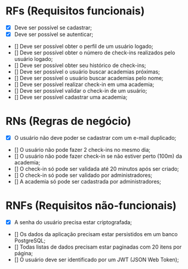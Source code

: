 # RFs (Requisitos funcionais)
- [x] Deve ser possível se cadastrar;
- [x] Deve ser possível se autenticar;
- [] Deve ser possível obter o perfil de um usuário logado;
- [] Deve ser possível obter o número de check-ins realizados pelo usuário logado;
- [] Deve ser possível obter seu histórico de check-ins;
- [] Deve ser possível o usuário buscar academias próximas;
- [] Deve ser possível o usuário buscar academias pelo nome;
- [] Deve ser possível realizar check-in em uma academia;
- [] Deve ser possível validar o check-in de um usuário;
- [] Deve ser possível cadastrar uma academia;
# RNs (Regras de negócio)
- [x] O usuário não deve poder se cadastrar com um e-mail duplicado;
- [] O usuário não pode fazer 2 check-ins no mesmo dia;
- [] O usuário não pode fazer check-in se não estiver perto (100m) da academia;
- [] O check-in só pode ser validada até 20 minutos após ser criado;
- [] O check-in só pode ser validado por administradores;
- [] A academia só pode ser cadastrada por administradores;
# RNFs (Requisitos não-funcionais)
 - [x] A senha do usuário precisa estar criptografada;
 - [] Os dados da aplicação precisam estar persistidos em um banco PostgreSQL;
 - [] Todas listas de dados precisam estar paginadas com 20 itens por página;
 - [] O usuário deve ser identificado por um JWT (JSON Web Token);